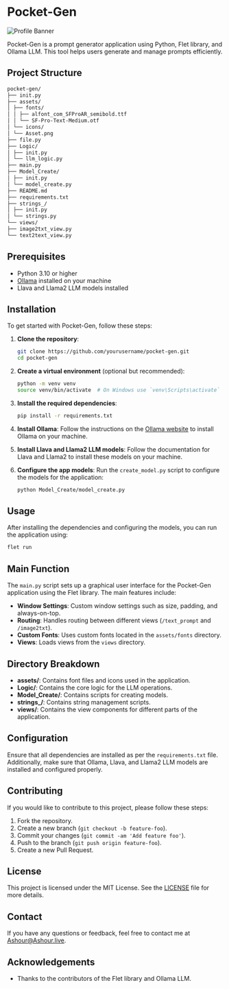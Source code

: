 # Pocket-Gen
![Profile Banner](https://drive.google.com/file/d/1OVvfkOvqAw8GIU1DP27uE-4ppJFA8OsE/view?usp=drive_link)

Pocket-Gen is a prompt generator application using Python, Flet library, and Ollama LLM. This tool helps users generate and manage prompts efficiently.

## Project Structure
```sh
pocket-gen/
├── init.py
├── assets/
│ ├── fonts/
│ │ ├── alfont_com_SFProAR_semibold.ttf
│ │ └── SF-Pro-Text-Medium.otf
│ └── icons/
│ └── Asset.png
├── file.py
├── Logic/
│ ├── init.py
│ └── llm_logic.py
├── main.py
├── Model_Create/
│ ├── init.py
│ └── model_create.py
├── README.md
├── requirements.txt
├── strings_/
│ ├── init.py
│ └── strings.py
└── views/
├── image2txt_view.py
└── text2text_view.py
```

## Prerequisites

- Python 3.10 or higher
- [Ollama](https://ollama.org) installed on your machine
- Llava and Llama2 LLM models installed

## Installation

To get started with Pocket-Gen, follow these steps:

1. **Clone the repository**:
    ```sh
    git clone https://github.com/yourusername/pocket-gen.git
    cd pocket-gen
    ```

2. **Create a virtual environment** (optional but recommended):
    ```sh
    python -m venv venv
    source venv/bin/activate  # On Windows use `venv\Scripts\activate`
    ```

3. **Install the required dependencies**:
    ```sh
    pip install -r requirements.txt
    ```

4. **Install Ollama**:
    Follow the instructions on the [Ollama website](https://ollama.org) to install Ollama on your machine.

5. **Install Llava and Llama2 LLM models**:
    Follow the documentation for Llava and Llama2 to install these models on your machine.

6. **Configure the app models**:
    Run the `create_model.py` script to configure the models for the application:
    ```sh
    python Model_Create/model_create.py
    ```

## Usage

After installing the dependencies and configuring the models, you can run the application using:

```sh
flet run
```

## Main Function

The `main.py` script sets up a graphical user interface for the Pocket-Gen application using the Flet library. The main features include:

- **Window Settings**: Custom window settings such as size, padding, and always-on-top.
- **Routing**: Handles routing between different views (`/text_prompt` and `/image2txt`).
- **Custom Fonts**: Uses custom fonts located in the `assets/fonts` directory.
- **Views**: Loads views from the `views` directory.

## Directory Breakdown

- **assets/**: Contains font files and icons used in the application.
- **Logic/**: Contains the core logic for the LLM operations.
- **Model_Create/**: Contains scripts for creating models.
- **strings_/**: Contains string management scripts.
- **views/**: Contains the view components for different parts of the application.

## Configuration

Ensure that all dependencies are installed as per the `requirements.txt` file. Additionally, make sure that Ollama, Llava, and Llama2 LLM models are installed and configured properly.

## Contributing

If you would like to contribute to this project, please follow these steps:

1. Fork the repository.
2. Create a new branch (`git checkout -b feature-foo`).
3. Commit your changes (`git commit -am 'Add feature foo'`).
4. Push to the branch (`git push origin feature-foo`).
5. Create a new Pull Request.

## License

This project is licensed under the MIT License. See the [LICENSE](LICENSE) file for more details.

## Contact

If you have any questions or feedback, feel free to contact me at [Ashour@Ashour.live](mailto:Ashour@ashour.live).

## Acknowledgements

- Thanks to the contributors of the Flet library and Ollama LLM.

